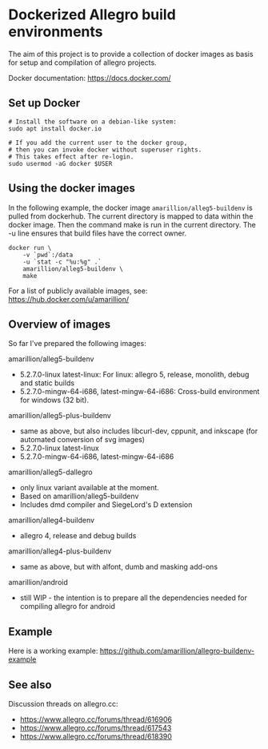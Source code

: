 # Dockerized Allegro build environments

The aim of this project is to provide a collection of docker images as basis for setup and compilation of allegro projects.

Docker documentation: https://docs.docker.com/

## Set up Docker

	# Install the software on a debian-like system:
	sudo apt install docker.io

	# If you add the current user to the docker group,
	# then you can invoke docker without superuser rights.
	# This takes effect after re-login.
	sudo usermod -aG docker $USER

## Using the docker images

In the following example, the docker image `amarillion/alleg5-buildenv` is pulled
from dockerhub. The current directory is mapped to data within the docker image.
Then the command make is run in the current directory. The -u line ensures that build files have the correct owner.

	docker run \
		-v `pwd`:/data
		-u `stat -c "%u:%g" .`
		amarillion/alleg5-buildenv \
		make

For a list of publicly available images, see:
https://hub.docker.com/u/amarillion/

## Overview of images

So far I've prepared the following images:

amarillion/alleg5-buildenv
* 5.2.7.0-linux latest-linux: For linux: allegro 5, release, monolith, debug and static builds
* 5.2.7.0-mingw-64-i686, latest-mingw-64-i686: Cross-build environment for windows (32 bit).

amarillion/alleg5-plus-buildenv
* same as above, but also includes libcurl-dev, cppunit, and inkscape (for automated conversion of svg images)
* 5.2.7.0-linux latest-linux
* 5.2.7.0-mingw-64-i686, latest-mingw-64-i686

amarillion/alleg5-dallegro
* only linux variant available at the moment.
* Based on amarillion/alleg5-buildenv
* Includes dmd compiler and SiegeLord's D extension

amarillion/alleg4-buildenv
* allegro 4, release and debug builds

amarillion/alleg4-plus-buildenv
* same as above, but with alfont, dumb and masking add-ons

amarillion/android
* still WIP - the intention is to prepare all the dependencies needed for compiling allegro for android

## Example

Here is a working example:
https://github.com/amarillion/allegro-buildenv-example

## See also

Discussion threads on allegro.cc: 
* https://www.allegro.cc/forums/thread/616906
* https://www.allegro.cc/forums/thread/617543
* https://www.allegro.cc/forums/thread/618390